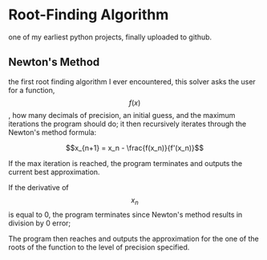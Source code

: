 # Root-Finding Algorithm
one of my earliest python projects, finally uploaded to github.

## Newton's Method

the first root finding algorithm I ever encountered, this solver asks the user for a function, $$f(x)$$, how many decimals of precision, an initial guess, and the maximum iterations the program should do; it then recursively iterates through the Newton's method formula:

$$x_{n+1} = x_n - \frac{f(x_n)}{f'(x_n)}$$

If the max iteration is reached, the program terminates and outputs the current best approximation.

If the derivative of $$x_n$$ is equal to 0, the program terminates since Newton's method results in division by 0 error;

The program then reaches and outputs the approximation for the one of the roots of the function to the level of precision specified.
